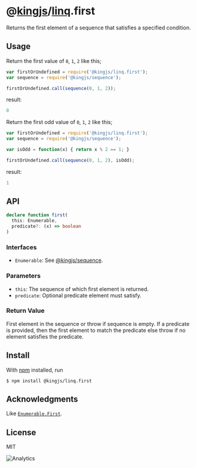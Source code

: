 # @[kingjs](https://www.npmjs.com/package/kingjs)/[linq](https://www.npmjs.com/package/@kingjs/linq).first
Returns the first element of a sequence that satisfies a specified condition.
## Usage
Return the first value of `0`, `1`, `2` like this;
```js
var firstOrUndefined = require('@kingjs/linq.first');
var sequence = require('@kingjs/sequence');

firstOrUndefined.call(sequence(0, 1, 2));
```
result:
```js
0
```
Return the first odd value of `0`, `1`, `2` like this;
```js
var firstOrUndefined = require('@kingjs/linq.first');
var sequence = require('@kingjs/sequence');

var isOdd = function(x) { return x % 2 == 1; }

firstOrUndefined.call(sequence(0, 1, 2), isOdd);
```
result:
```js
1
```

## API
```ts
declare function first(
  this: Enumerable,
  predicate?: (x) => boolean
)
```

### Interfaces
- `Enumerable`: See [@kingjs/sequence](https://www.npmjs.com/package/@kingjs/sequence).

### Parameters
- `this`: The sequence of which first element is returned.
- `predicate`: Optional predicate element must satisfy. 

### Return Value
First element in the sequence or throw if sequence is empty. If a predicate is provided, then the first element to match the predicate else throw if no element satisfies the predicate.

## Install
With [npm](https://npmjs.org/) installed, run

```
$ npm install @kingjs/linq.first
```

## Acknowledgments
Like [`Enumerable.First`](https://msdn.microsoft.com/en-us/library/bb535050(v=vs.110).aspx).

## License

MIT

![Analytics](https://analytics.kingjs.net/linq/first)
